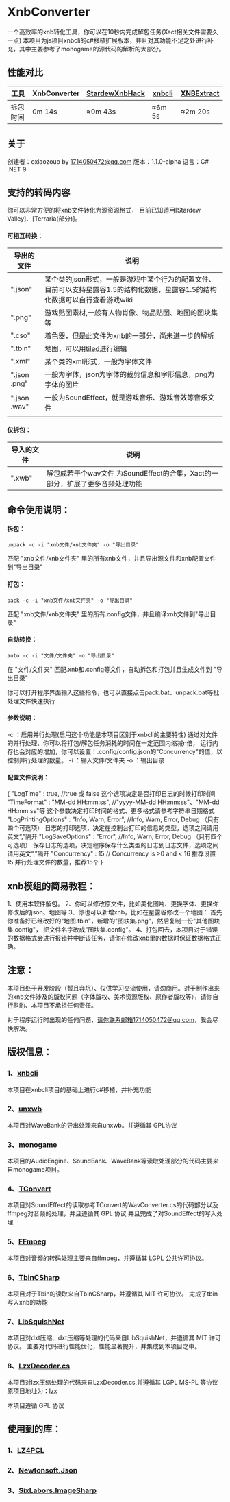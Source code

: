 # XnbConverter

一个高效率的xnb转化工具，你可以在10秒内完成解包任务(Xact相关文件需要久一点)
本项目为js项目xnbcli的c#移植扩展版本，并且对其功能不足之处进行补充，其中主要参考了monogame的源代码的解析的大部分。

## 性能对比

| 工具     | XnbConverter | [StardewXnbHack](https://github.com/Pathoschild/StardewXnbHack) | [xnbcli](https://github.com/LeonBlade/xnbcli/) | [XNBExtract](https://community.playstarbound.com/threads/110976) |
| -------- |--------------| ------------------------------------------------------------ | ---------------------------------------------- | ------------------------------------------------------------ |
| 拆包时间 | 0m 14s       | ≈0m 43s                                                      | ≈6m 5s                                         | ≈2m 20s                                                      |

## 关于

创建者：oxiaozouo by [1714050472@qq.com](1714050472@qq.com)
版本：1.1.0-alpha
语言：C# .NET 9

## 支持的转码内容

你可以非常方便的将xnb文件转化为源资源格式， 目前已知适用[Stardew Valley]、[Terraria(部分)]。

#### 可相互转换：

| 导出的文件        | 说明                                                                     |
|--------------|------------------------------------------------------------------------|
| ".json"      | 某个类的json形式，一般是游戏中某个行为的配置文件、目前可以支持星露谷1.5的结构化数据，星露谷1.5的结构化数据可以自行查看游戏wiki |
| ".png"       | 游戏贴图素材,一般有人物肖像、物品贴图、地图的图块集等                                            |
| ".cso"       | 着色器，但是此文件为xnb的一部分，尚未进一步的解析                                             |
| ".tbin"      | 地图，可以用[tiled](https://www.mapeditor.org/)进行编辑                          |
| ".xml"       | 某个类的xml形式，一般为字体文件                                                      |
| ".json .png" | 一般为字体，json为字体的裁剪信息和字形信息，png为字体的图片                                      |
| ".json .wav" | 一般为SoundEffect，就是游戏音乐、游戏音效等音乐文件                                        |
|              |                                                                        |

#### 仅拆包：

| 导入的文件  | 说明                                                 |
|--------|----------------------------------------------------|
| ".xwb" | 解包成若干个wav文件   为SoundEffect的合集，Xact的一部分，扩展了更多音频处理功能 |

## 命令使用说明：

#### 拆包：

```
unpack -c -i "xnb文件/xnb文件夹" -o "导出目录"
```

 匹配 "xnb文件/xnb文件夹" 里的所有xnb文件，并且导出源文件和xnb配置文件到"导出目录"

#### 打包：

```
pack -c -i "xnb文件/xnb文件夹" -o "导出目录"
```

 匹配 "xnb文件/xnb文件夹" 里的所有.config文件，并且编译xnb文件到"导出目录"

#### 自动转换：

```
auto -c -i "文件/文件夹" -o "导出目录"
```

 在 "文件/文件夹" 匹配.xnb和.config等文件，自动拆包和打包并且生成文件到 "导出目录"

你可以打开程序界面输入这些指令，也可以直接点击pack.bat、unpack.bat等批处理文件快速执行

#### 参数说明：

-c ：启用并行处理(启用这个功能是本项目区别于xnbcli的主要特性)
通过对文件的并行处理、你可以将打包/解包任务消耗的时间在一定范围内缩减n倍，
运行内存也会对应的增加，你可以设置：.config/config.json的"Concurrency"的值，以控制并行处理的数量。
-i ：输入文件/文件夹
-o ：输出目录

#### 配置文件说明：

{
"LogTime" : true, //true 或 false 这个选项决定是否打印日志的时候打印时间
"TimeFormat" : "MM-dd HH:mm:ss", //"yyyy-MM-dd HH:mm:ss"、"MM-dd HH:mm:ss"等 这个参数决定打印时间的格式、更多格式请参考字符串日期格式
"LogPrintingOptions" : "Info, Warn, Error", //Info, Warn, Error, Debug （只有四个可选项）
日志的打印选项，决定在控制台打印的信息的类型，选项之间请用英文“,”隔开
"LogSaveOptions" : "Error", //Info, Warn, Error, Debug （只有四个可选项） 保存日志的选项，决定程序保存什么类型的日志到日志文件，选项之间请用英文“,”隔开
"Concurrency" : 15 // Concurrency is   >0 and < 16 推荐设置 15 并行处理文件的数量，推荐15个
}

## xnb模组的简易教程：

1、使用本软件解包。
2、你可以修改原文件，比如美化图片、更换字体、更换你修改后的json、地图等
3、你也可以新增xnb，比如在星露谷修改一个地图：
首先你准备好已经改好的"地图.tbin"，新增的"图块集.png"，然后复制一份"其他图块集.config"，
把文件名字改成"图块集.config"。
4、打包回去，本项目对于错误的数据格式会进行报错并中断该任务，请你在修改xnb里的数据时保证数据格式正确。

## 注意：

本项目处于开发阶段（暂且弃坑）、仅供学习交流使用，请勿商用。对于制作出来的xnb文件涉及的版权问题（字体版权、美术资源版权、原作者版权等），请你自行斟酌、本项目不承担任何责任。

对于程序运行时出现的任何问题，请你联系邮箱1714050472@qq.com，我会尽快解决。

## 版权信息：

### 1、[xnbcli](https://github.com/LeonBlade/xnbcli)

本项目在xnbcli项目的基础上进行c#移植，并补充功能

### 2、[unxwb](https://github.com/mariodon/unxwb)

本项目对WaveBank的导出处理来自unxwb。并遵循其 GPL协议

### 3、[monogame](https://github.com/MonoGame/MonoGame)

本项目的AudioEngine、SoundBank、WaveBank等读取处理部分的代码主要来自monogame项目。

### 4、[TConvert](https://github.com/trigger-segfault/TConvert)

本项目对SoundEffect的读取参考TConvert的WavConverter.cs的代码部分以及ffmpeg对音频的处理，并且遵循其 GPL 协议
并且完成了对SoundEffect的写入处理

### 5、[FFmpeg](http://ffmpeg.org)

本项目对音频的转码处理主要来自ffmpeg，并遵循其 LGPL 公共许可协议。

### 6、[TbinCSharp](https://github.com/spacechase0/TbinCSharp)

本项目对于Tbin的读取来自TbinCSharp，并遵循其 MIT 许可协议。
完成了tbin写入xnb的功能

### 7、[LibSquishNet](https://github.com/MaxxWyndham/LibSquishNet)

本项目对dxt压缩、dxt压缩等处理的代码来自LibSquishNet，并遵循其 MIT 许可协议。
主要对代码进行性能优化，性能显著提升，并集成到本项目之中。

### 8、[LzxDecoder.cs](https://github.com/MonoGame/MonoGame/blob/master/MonoGame.Framework/Content/LzxDecoder.cs)

本项目对lzx压缩处理的代码来自LzxDecoder.cs,并遵循其 LGPL MS-PL 等协议
原项目地址为：[lzx](https://www.cabextract.org.uk/libmspack/)

本项目遵循 GPL 协议

## 使用到的库：

### 1、[LZ4PCL](https://github.com/zenith-nz/LZ4PCL)

### 2、[Newtonsoft.Json](https://www.newtonsoft.com/json)

### 3、[SixLabors.ImageSharp](https://github.com/SixLabors/ImageSharp)
